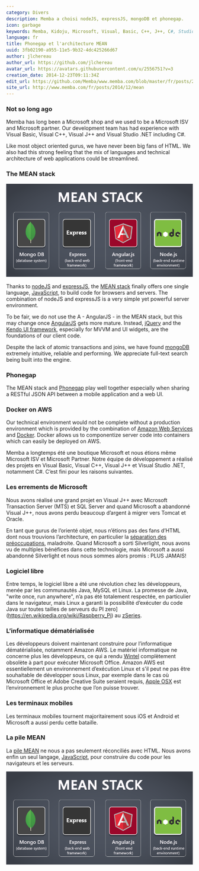 ```yaml
---
category: Divers
description: Memba a choisi nodeJS, expressJS, mongoDB et phonegap.
icon: garbage
keywords: Memba, Kidoju, Microsoft, Visual, Basic, C++, J++, C#, Studio, Silverlight, Java, MTS, SQL, MySQL, Oracle, logiciel libre, informatique dématérialisée, Amazon, AWS, Apple, iOS, Android, JavaScript, nodeJS, MEAN
language: fr
title: Phonegap et l'architecture MEAN
uuid: 3fb02190-a955-11e5-9b32-4dc425266d67
author: jlchereau
author_url: https://github.com/jlchereau
avatar_url: https://avatars.githubusercontent.com/u/2556751?v=3
creation_date: 2014-12-23T09:11:34Z
edit_url: https://github.com/Memba/www.memba.com/blob/master/fr/posts/2014/mean.md
site_url: http://www.memba.com/fr/posts/2014/12/mean
---
```

### Not so long ago

Memba has long been a Microsoft shop and we used to be a Microsoft ISV and Microsoft partner. 
Our development team has had experience with Visual Basic, Visual C++, Visual J++ and Visual Studio .NET including C#.

Like most object oriented gurus, we have never been big fans of HTML. We also had this strong feeling that the mix of languages and technical architecture of web applications could be streamlined.
 
### The MEAN stack

![MEAN stack](https://raw.githubusercontent.com/Memba/www.memba.com/master/en/posts/2014/mean.png)

Thanks to [nodeJS](https://nodejs.org/) and [expressJS](http://expressjs.com/), the [MEAN stack](https://en.wikipedia.org/wiki/MEAN_(software_bundle)) finally offers one single language,
[JavaScript](https://en.wikipedia.org/wiki/JavaScript), to build code for browsers and servers. The combination of nodeJS and expressJS is a very simple yet powerful server environment.

To be fair, we do not use the A - AngularJS - in the MEAN stack, but this may change once [AngularJS](https://angularjs.org/) gets more mature.
Instead, [jQuery](http://jquery.com/) and the [Kendo UI framework](http://www.telerik.com/kendo-ui), especially for MVVM and UI widgets, are the foundations of our client code.

Despite the lack of atomic transactions and joins, we have found [mongoDB](http://www.mongodb.org) extremely intuitive, reliable and performing. We appreciate full-text search being built into the engine.

### Phonegap

The MEAN stack and [Phonegap](http://phonegap.com/) play well together especially when sharing a RESTful JSON API between a mobile application and a web UI.

### Docker on AWS

Our technical environment would not be complete without a production environment which is provided by the combination of [Amazon Web Services](https://aws.amazon.com/) and [Docker](https://www.docker.com/).
Docker allows us to componentize server code into containers which can easily be deployed on AWS.



Memba a longtemps été une boutique Microsoft et nous étions même Microsoft ISV et Microsoft Partner.
Notre équipe de développement a réalisé des projets en Visual Basic, Visual C++, Visual J++ et Visual Studio .NET, notamment C#.
C’est fini pour les raisons suivantes.

### Les errements de Microsoft

Nous avons réalisé une grand projet en Visual J++ avec Microsoft Transaction Server (MTS) et SQL Server and quand Microsoft a abandonné Visual J++,
nous avons perdu beaucoup d’argent à migrer vers Tomcat et Oracle.

En tant que gurus de l’orienté objet, nous n’étions pas des fans d’HTML dont nous trouvions l’architecture, en particulier la [séparation des préoccupations](https://en.wikipedia.org/wiki/Separation_of_concerns), maladroite.
Quand Microsoft a sorti Silverlight, nous avons vu de multiples bénéfices dans cette technologie, mais Microsoft a aussi abandonné Silverlight et nous nous sommes alors promis : PLUS JAMAIS!

### Logiciel libre

Entre temps, le logiciel libre a été une révolution chez les développeurs, menée par les communautés Java, MySQL et Linux.
La promesse de Java, "write once, run anywhere", n’a pas été totalement respectée, en particulier dans le navigateur, mais Linux a garanti
la possibilité d’exécuter du code Java sur toutes tailles de serveurs du PI zero](https://en.wikipedia.org/wiki/Raspberry_Pi) au [zSeries](https://en.wikipedia.org/wiki/IBM_System_z). 

### L’informatique dématérialisée 

Les développeurs doivent maintenant construire pour l’informatique dématérialisée, notamment Amazon AWS.
Le matériel informatique ne concerne plus les développeurs, ce qui a rendu [Wintel](https://en.wikipedia.org/wiki/Wintel) complètement obsolète à part pour exécuter Microsoft Office.
Amazon AWS est essentiellement un environnement d’exécution Linux et s'il peut ne pas être souhaitable de développer sous Linux,
par exemple dans le cas où Microsoft Office et Adobe Creative Suite seraient requis, [Apple OSX](http://www.apple.com/uk/osx/) est l’environnement le plus proche que l’on puisse trouver. 

### Les terminaux mobiles

Les terminaux mobiles tournent majoritairement sous iOS et Android et Microsoft a aussi perdu cette bataille.

### La pile MEAN

La [pile MEAN](https://en.wikipedia.org/wiki/MEAN_(software_bundle)) ne nous a pas seulement réconciliés avec HTML.
Nous avons enfin un seul langage, [JavaScript](https://en.wikipedia.org/wiki/JavaScript), pour construire du code pour les navigateurs et les serveurs.

![Logo MEAN](https://raw.githubusercontent.com/Memba/www.memba.com/master/fr/posts/2014/mean.png)
